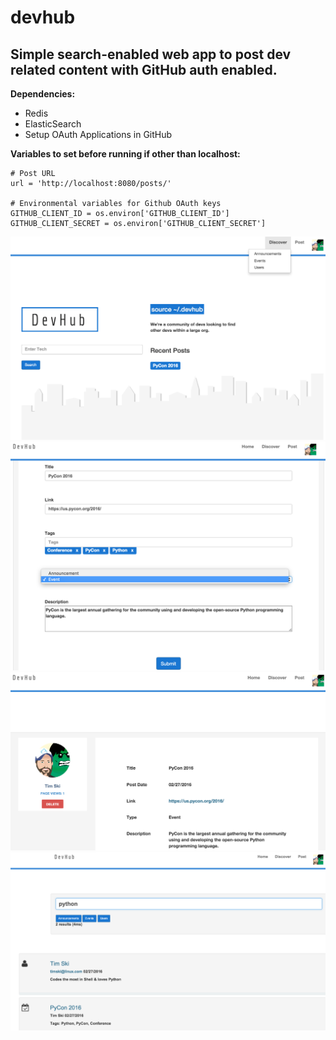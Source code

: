 devhub
====

Simple search-enabled web app to post dev related content with GitHub auth enabled.
--------


**Dependencies:**

 - Redis
 - ElasticSearch
 - Setup OAuth Applications in GitHub


**Variables to set before running if other than localhost:**

	# Post URL
	url = 'http://localhost:8080/posts/'

	# Environmental variables for Github OAuth keys
	GITHUB_CLIENT_ID = os.environ['GITHUB_CLIENT_ID']
	GITHUB_CLIENT_SECRET = os.environ['GITHUB_CLIENT_SECRET']

![Alt text](https://github.com/marshyski/devhub/blob/master/imgs/Index.png?raw=true)
![Alt text](https://github.com/marshyski/devhub/blob/master/imgs/NewPost.png?raw=true)
![Alt text](https://github.com/marshyski/devhub/blob/master/imgs/Post.png?raw=true)
![Alt text](https://github.com/marshyski/devhub/blob/master/imgs/SearchResult.png?raw=true)
